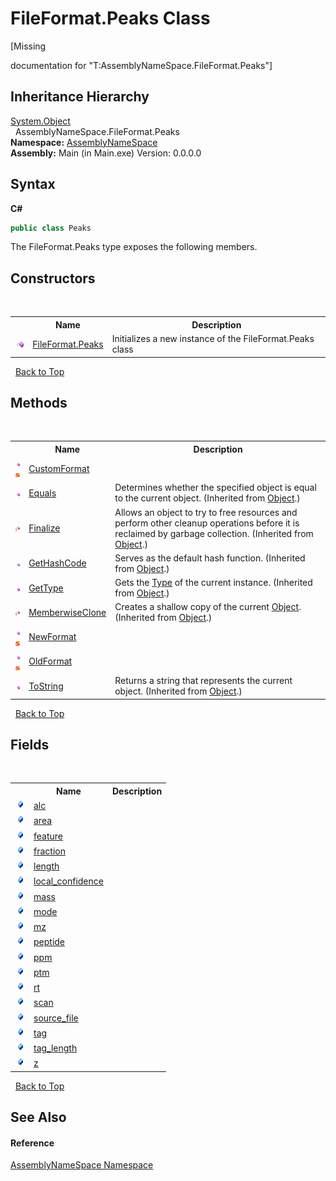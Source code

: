 # FileFormat.Peaks Class
 

\[Missing <summary> documentation for "T:AssemblyNameSpace.FileFormat.Peaks"\]


## Inheritance Hierarchy
<a href="http://msdn2.microsoft.com/en-us/library/e5kfa45b" target="_blank">System.Object</a><br />&nbsp;&nbsp;AssemblyNameSpace.FileFormat.Peaks<br />
**Namespace:**&nbsp;<a href="6bcc80ef-5cfd-db5f-1eb2-7297d1c16397">AssemblyNameSpace</a><br />**Assembly:**&nbsp;Main (in Main.exe) Version: 0.0.0.0

## Syntax

**C#**<br />
``` C#
public class Peaks
```

The FileFormat.Peaks type exposes the following members.


## Constructors
&nbsp;<table><tr><th></th><th>Name</th><th>Description</th></tr><tr><td>![Public method](media/pubmethod.gif "Public method")</td><td><a href="ec5f72de-5afa-5f59-ecdf-93e605da6708">FileFormat.Peaks</a></td><td>
Initializes a new instance of the FileFormat.Peaks class</td></tr></table>&nbsp;
<a href="#fileformat.peaks-class">Back to Top</a>

## Methods
&nbsp;<table><tr><th></th><th>Name</th><th>Description</th></tr><tr><td>![Public method](media/pubmethod.gif "Public method")![Static member](media/static.gif "Static member")</td><td><a href="6b1a97e5-1dd9-8d05-5bb1-5409a9c0371b">CustomFormat</a></td><td /></tr><tr><td>![Public method](media/pubmethod.gif "Public method")</td><td><a href="http://msdn2.microsoft.com/en-us/library/bsc2ak47" target="_blank">Equals</a></td><td>
Determines whether the specified object is equal to the current object.
 (Inherited from <a href="http://msdn2.microsoft.com/en-us/library/e5kfa45b" target="_blank">Object</a>.)</td></tr><tr><td>![Protected method](media/protmethod.gif "Protected method")</td><td><a href="http://msdn2.microsoft.com/en-us/library/4k87zsw7" target="_blank">Finalize</a></td><td>
Allows an object to try to free resources and perform other cleanup operations before it is reclaimed by garbage collection.
 (Inherited from <a href="http://msdn2.microsoft.com/en-us/library/e5kfa45b" target="_blank">Object</a>.)</td></tr><tr><td>![Public method](media/pubmethod.gif "Public method")</td><td><a href="http://msdn2.microsoft.com/en-us/library/zdee4b3y" target="_blank">GetHashCode</a></td><td>
Serves as the default hash function.
 (Inherited from <a href="http://msdn2.microsoft.com/en-us/library/e5kfa45b" target="_blank">Object</a>.)</td></tr><tr><td>![Public method](media/pubmethod.gif "Public method")</td><td><a href="http://msdn2.microsoft.com/en-us/library/dfwy45w9" target="_blank">GetType</a></td><td>
Gets the <a href="http://msdn2.microsoft.com/en-us/library/42892f65" target="_blank">Type</a> of the current instance.
 (Inherited from <a href="http://msdn2.microsoft.com/en-us/library/e5kfa45b" target="_blank">Object</a>.)</td></tr><tr><td>![Protected method](media/protmethod.gif "Protected method")</td><td><a href="http://msdn2.microsoft.com/en-us/library/57ctke0a" target="_blank">MemberwiseClone</a></td><td>
Creates a shallow copy of the current <a href="http://msdn2.microsoft.com/en-us/library/e5kfa45b" target="_blank">Object</a>.
 (Inherited from <a href="http://msdn2.microsoft.com/en-us/library/e5kfa45b" target="_blank">Object</a>.)</td></tr><tr><td>![Public method](media/pubmethod.gif "Public method")![Static member](media/static.gif "Static member")</td><td><a href="85262af7-e3c3-de37-a9e9-0847ee40cd9e">NewFormat</a></td><td /></tr><tr><td>![Public method](media/pubmethod.gif "Public method")![Static member](media/static.gif "Static member")</td><td><a href="2ed4832c-649c-c28a-0b4e-75b7f77196e1">OldFormat</a></td><td /></tr><tr><td>![Public method](media/pubmethod.gif "Public method")</td><td><a href="http://msdn2.microsoft.com/en-us/library/7bxwbwt2" target="_blank">ToString</a></td><td>
Returns a string that represents the current object.
 (Inherited from <a href="http://msdn2.microsoft.com/en-us/library/e5kfa45b" target="_blank">Object</a>.)</td></tr></table>&nbsp;
<a href="#fileformat.peaks-class">Back to Top</a>

## Fields
&nbsp;<table><tr><th></th><th>Name</th><th>Description</th></tr><tr><td>![Public field](media/pubfield.gif "Public field")</td><td><a href="30b447d4-8874-55e0-370a-20e20e30635e">alc</a></td><td /></tr><tr><td>![Public field](media/pubfield.gif "Public field")</td><td><a href="d75a96c3-6c85-7225-9ec7-a3ed97693fc2">area</a></td><td /></tr><tr><td>![Public field](media/pubfield.gif "Public field")</td><td><a href="a791a649-d27e-cc31-07e2-1ad8ef712fd6">feature</a></td><td /></tr><tr><td>![Public field](media/pubfield.gif "Public field")</td><td><a href="5ed2a76c-fdd0-9765-eb13-2dc4c3e46a65">fraction</a></td><td /></tr><tr><td>![Public field](media/pubfield.gif "Public field")</td><td><a href="a8b3b9f4-78ac-b40a-5aec-cdf09a41ae71">length</a></td><td /></tr><tr><td>![Public field](media/pubfield.gif "Public field")</td><td><a href="8953836e-44d5-9521-94bc-27af26f988cb">local_confidence</a></td><td /></tr><tr><td>![Public field](media/pubfield.gif "Public field")</td><td><a href="43e91bee-b469-c206-6a24-90c03a225cb4">mass</a></td><td /></tr><tr><td>![Public field](media/pubfield.gif "Public field")</td><td><a href="e81809f4-9d21-4b75-c33e-b8fbb983bd94">mode</a></td><td /></tr><tr><td>![Public field](media/pubfield.gif "Public field")</td><td><a href="1ae8c132-1bd0-42a2-b058-39cdf0ae50ac">mz</a></td><td /></tr><tr><td>![Public field](media/pubfield.gif "Public field")</td><td><a href="3cd3f578-aa3d-5f0c-0fb3-ad804953fb26">peptide</a></td><td /></tr><tr><td>![Public field](media/pubfield.gif "Public field")</td><td><a href="314971e9-61d4-bd9c-7921-9f66bccccd17">ppm</a></td><td /></tr><tr><td>![Public field](media/pubfield.gif "Public field")</td><td><a href="e12143cf-fa55-b993-406f-939ea7724ddc">ptm</a></td><td /></tr><tr><td>![Public field](media/pubfield.gif "Public field")</td><td><a href="967075b9-e81d-d07c-ce49-5c83a0ea02f0">rt</a></td><td /></tr><tr><td>![Public field](media/pubfield.gif "Public field")</td><td><a href="5f077d46-80b2-9892-3be3-b960c58e0fc8">scan</a></td><td /></tr><tr><td>![Public field](media/pubfield.gif "Public field")</td><td><a href="d64057f4-2d74-c48c-9d83-30426722bf72">source_file</a></td><td /></tr><tr><td>![Public field](media/pubfield.gif "Public field")</td><td><a href="ac614b82-1f0d-25cf-a5e3-2f9ef95fe98b">tag</a></td><td /></tr><tr><td>![Public field](media/pubfield.gif "Public field")</td><td><a href="255d8738-c88b-7a24-1a4a-830f4232dd09">tag_length</a></td><td /></tr><tr><td>![Public field](media/pubfield.gif "Public field")</td><td><a href="7b6b0ccc-5dda-1c40-732d-7778ab283190">z</a></td><td /></tr></table>&nbsp;
<a href="#fileformat.peaks-class">Back to Top</a>

## See Also


#### Reference
<a href="6bcc80ef-5cfd-db5f-1eb2-7297d1c16397">AssemblyNameSpace Namespace</a><br />